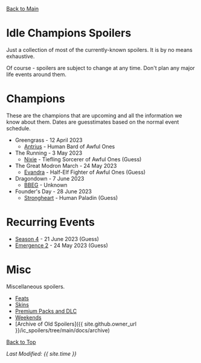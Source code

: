 [Back to Main](index.md)

# Idle Champions Spoilers

Just a collection of most of the currently-known spoilers. It is by no means exhaustive.

Of course - spoilers are subject to change at any time. Don't plan any major life events around them.

# Champions

These are the champions that are upcoming and all the information we know about them. Dates are guesstimates based on the normal event schedule.

* Greengrass - 12 April 2023
  * [Antrius](antrius.md) - Human Bard of Awful Ones
* The Running - 3 May 2023
  * [Nixie](nixie.md) - Tiefling Sorcerer of Awful Ones (Guess)
* The Great Modron March - 24 May 2023
  * [Evandra](evandra.md) - Half-Elf Fighter of Awful Ones (Guess)
* Dragondown - 7 June 2023
  * [BBEG](bbeg.md) - Unknown
* Founder's Day - 28 June 2023
  * [Strongheart](strongheart.md) - Human Paladin (Guess)

# Recurring Events

* [Season 4](season_4.md) - 21 June 2023 (Guess)
* [Emergence 2](emergence_2.md) - 24 May 2023 (Guess)

# Misc

Miscellaneous spoilers.

* [Feats](feats.md)
* [Skins](skins.md)
* [Premium Packs and DLC](premium.md)
* [Weekends](weekends.md)
* [Archive of Old Spoilers]({{ site.github.owner_url }}/ic_spoilers/tree/main/docs/archive)

[Back to Top](#top)

*Last Modified: {{ site.time }}*